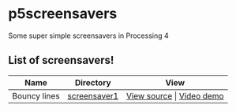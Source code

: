 # p5screensavers
Some super simple screensavers in Processing 4

## List of screensavers!
| Name | Directory | View |
|:-:|:-:|:-:|
| Bouncy lines | [screensaver1](screensaver1) | [View source](screensaver1/screensaver1.pde) \| [Video demo](https://raw.githubusercontent.com/Matto58/p5screensavers/main/screensaver1/screensaver1demo.mp4) |
